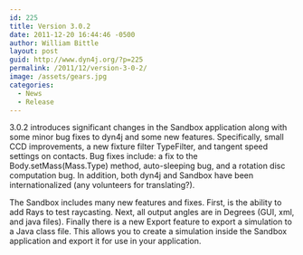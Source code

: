 ```yaml
---
id: 225
title: Version 3.0.2
date: 2011-12-20 16:44:46 -0500
author: William Bittle
layout: post
guid: http://www.dyn4j.org/?p=225
permalink: /2011/12/version-3-0-2/
image: /assets/gears.jpg
categories:
  - News
  - Release
---
```

3.0.2 introduces significant changes in the Sandbox application along with some minor bug fixes to dyn4j and some new features. Specifically, small CCD improvements, a new fixture filter TypeFilter, and tangent speed settings on contacts. Bug fixes include: a fix to the Body.setMass(Mass.Type) method, auto-sleeping bug, and a rotation disc computation bug. In addition, both dyn4j and Sandbox have been internationalized (any volunteers for translating?).

The Sandbox includes many new features and fixes. First, is the ability to add Rays to test raycasting. Next, all output angles are in Degrees (GUI, xml, and java files). Finally there is a new Export feature to export a simulation to a Java class file. This allows you to create a simulation inside the Sandbox application and export it for use in your application.
